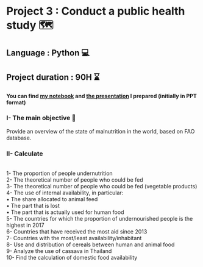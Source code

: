# Project 3 : Conduct a public health study 🗺️
## Language : Python 💻
## Project duration : 90H ⌛
#### You can find [my notebook](https://github.com/AMLaura/Data_Portfolio/blob/main/Project%203%20:%20Conduct%20a%20public%20health%20study%20with%20Python/P3_Notebook_Python.ipynb) and [the presentation](https://github.com/AMLaura/Data_Portfolio/blob/main/Project%203%20:%20Conduct%20a%20public%20health%20study%20with%20Python/P3_Presentation.pdf) I prepared (initially in PPT format)

### I- The main objective 🎯

Provide an overview of the state of malnutrition in the world, based on FAO database.


### II- Calculate

<br/> 1- The proportion of people undernutrition
<br/> 2- The theoretical number of people who could be fed
<br/> 3- The theoretical number of people who could be fed (vegetable products)
<br/> 4- The use of internal availability, in particular:
<br/> • The share allocated to animal feed
<br/> • The part that is lost
<br/> • The part that is actually used for human food
<br/> 5- The countries for which the proportion of undernourished people is the highest in 2017
<br/> 6- Countries that have received the most aid since 2013
<br/> 7- Countries with the most/least availability/inhabitant
<br/> 8- Use and distribution of cereals between human and animal food
<br/> 9- Analyze the use of cassava in Thailand
<br/> 10- Find the calculation of domestic food availability
